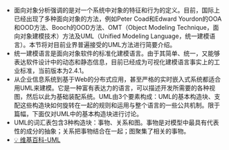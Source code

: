 - 面向对象分析强调的是对一个系统中对象的特征和行为的定义。目前，国际上已经出现了多种面向对象的方法，例如Peter Coad和Edward Yourdon的OOA和OOD方法、Booch的OOD方法、OMT（Object Modeling Technique，面向对象建模技术）方法及UML（Unified Modeling Language，统一建模语言）。本节将对目前业界普遍接受的UML方法进行简要介绍。
- 统一建模语言是面向对象软件的标准化建模语言。由于其简单、统一，又能够表达软件设计中的动态和静态信息，目前已经成为可视化建模语言事实上的工业标准，当前版本为2.4.1。
- 从企业信息系统到基于Web的分布式应用，甚至严格的实时嵌入式系统都适合用UML来建模。它是一种富有表达力的语言，可以描述开发所需要的各种视图，然后以此为基础装配系统。UML由3个要素构成：UML的基本构造块、支配这些构造块如何旋转在一起的规则和运用与整个语言的一些公共机制。限于篇幅，下面仅对UML中的基本构造块进行讨论。
- UML的词汇表包含3种构造块：事物、关系和图。事物是对模型中最具有代表性的成分的抽象；关系把事物结合在一起；图聚集了相关的事物。
- [💡 维基百科-UML](https://zh.wikipedia.org/wiki/%E7%BB%9F%E4%B8%80%E5%BB%BA%E6%A8%A1%E8%AF%AD%E8%A8%80)